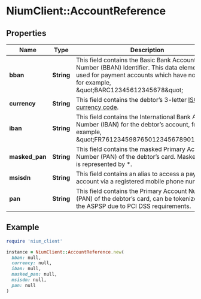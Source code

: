 # NiumClient::AccountReference

## Properties

| Name | Type | Description | Notes |
| ---- | ---- | ----------- | ----- |
| **bban** | **String** | This field contains the Basic Bank Account Number (BBAN) Identifier. This data elements is used for payment accounts which have no IBAN, for example, \&quot;BARC12345612345678\&quot; | [optional] |
| **currency** | **String** | This field contains the debtor’s 3-letter [ISO-4217 currency code](doc:currency-and-country-codes). | [optional] |
| **iban** | **String** | This field contains the International Bank Account Number (IBAN) for the debtor’s account, for example, \&quot;FR7612345987650123456789014\&quot;. | [optional] |
| **masked_pan** | **String** | This field contains the masked Primary Account Number (PAN) of the debtor’s card. Masked data is represented by *. | [optional] |
| **msisdn** | **String** | This field contains an alias to access a payment account via a registered mobile phone number. | [optional] |
| **pan** | **String** | This field contains the Primary Account Number (PAN) of the debtor’s card, can be tokenized by the ASPSP due to PCI DSS requirements. | [optional] |

## Example

```ruby
require 'nium_client'

instance = NiumClient::AccountReference.new(
  bban: null,
  currency: null,
  iban: null,
  masked_pan: null,
  msisdn: null,
  pan: null
)
```

